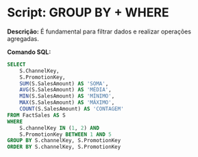 # Script: GROUP BY + WHERE

**Descrição:** É fundamental para filtrar dados e realizar operações agregadas.

**Comando SQL:**
```SQL
SELECT
	S.ChannelKey,
	S.PromotionKey,
	SUM(S.SalesAmount) AS 'SOMA',
	AVG(S.SalesAmount) AS 'MÉDIA',
	MIN(S.SalesAmount) AS 'MÍNIMO',
	MAX(S.SalesAmount) AS 'MÁXIMO',
	COUNT(S.SalesAmount) AS 'CONTAGEM'
FROM FactSales AS S
WHERE 
	S.channelKey IN (1, 2) AND
	S.PromotionKey BETWEEN 1 AND 5
GROUP BY S.channelKey, S.PromotionKey
ORDER BY S.channelKey, S.PromotionKey
